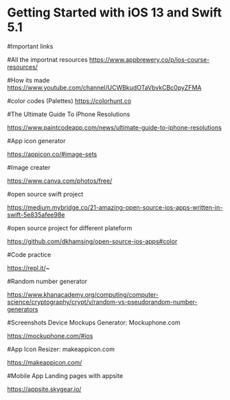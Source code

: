 # Getting Started with iOS 13 and Swift 5.1

#Important links 

#All the importnat resources
https://www.appbrewery.co/p/ios-course-resources/

#How its made 
https://www.youtube.com/channel/UCWBkudOTaVbvkCBc0pyZFMA

#color codes (Palettes)
https://colorhunt.co 

#The Ultimate Guide To iPhone Resolutions

https://www.paintcodeapp.com/news/ultimate-guide-to-iphone-resolutions

#App icon generator

https://appicon.co/#image-sets

#Image creater 

https://www.canva.com/photos/free/

#open source swift project

https://medium.mybridge.co/21-amazing-open-source-ios-apps-written-in-swift-5e835afee98e

#open source project for different plateform

https://github.com/dkhamsing/open-source-ios-apps#color

#Code practice

https://repl.it/~

#Random number generator

https://www.khanacademy.org/computing/computer-science/cryptography/crypt/v/random-vs-pseudorandom-number-generators

#Screenshots Device Mockups Generator: Mockuphone.com

https://mockuphone.com/#ios

#App Icon Resizer: makeappicon.com

https://makeappicon.com/

#Mobile App Landing pages with appsite

https://appsite.skygear.io/
